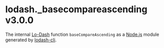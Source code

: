 # lodash._basecompareascending v3.0.0

The internal [Lo-Dash](https://lodash.com/) function `baseCompareAscending` as a [Node.js](http://nodejs.org/) module generated by [lodash-cli](https://www.npmjs.com/package/lodash-cli).
